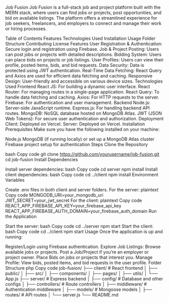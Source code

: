 Job Fusion
Job Fusion is a full-stack job and project platform built with the MERN stack, where users can find jobs or projects, post opportunities, and bid on available listings. The platform offers a streamlined experience for job seekers, freelancers, and employers to connect and manage their work or hiring processes.

Table of Contents
Features
Technologies Used
Installation
Usage
Folder Structure
Contributing
License
Features
User Registration & Authentication: Secure login and registration using Firebase.
Job & Project Posting: Users can post jobs or projects with detailed descriptions.
Bidding System: Users can place bids on projects or job listings.
User Profiles: Users can view their profile, posted items, bids, and bid requests.
Data Security: Data is protected using JWT authentication.
Real-Time Data Fetching: React Query and Axios are used for efficient data fetching and caching.
Responsive Design: User-friendly and accessible on various device sizes.
Technologies Used
Frontend
React JS: For building a dynamic user interface.
React Router: For managing routes in a single-page application.
React Query: To handle data fetching and caching.
Axios: For HTTP requests to the server.
Firebase: For authentication and user management.
Backend
Node.js: Server-side JavaScript runtime.
Express.js: For handling backend API routes.
MongoDB: NoSQL database hosted on MongoDB Atlas.
JWT (JSON Web Tokens): For secure user authentication and authorization.
Deployment
Client: Deployed on Vercel.
Server: Deployed on Vercel.
Installation
Prerequisites
Make sure you have the following installed on your machine:

Node.js
MongoDB (if running locally) or set up a MongoDB Atlas cluster
Firebase project setup for authentication
Steps
Clone the Repository

bash
Copy code
git clone https://github.com/yourusername/job-fusion.git
cd job-fusion
Install Dependencies

Install server dependencies:
bash
Copy code
cd server
npm install
Install client dependencies:
bash
Copy code
cd ../client
npm install
Environment Variables

Create .env files in both client and server folders.
For the server:
plaintext
Copy code
MONGODB_URI=your_mongodb_uri
JWT_SECRET=your_jwt_secret
For the client:
plaintext
Copy code
REACT_APP_FIREBASE_API_KEY=your_firebase_api_key
REACT_APP_FIREBASE_AUTH_DOMAIN=your_firebase_auth_domain
Run the Application

Start the server:
bash
Copy code
cd ../server
npm start
Start the client:
bash
Copy code
cd ../client
npm start
Usage
Once the application is up and running:

Register/Login using Firebase authentication.
Explore Job Listings: Browse available jobs or projects.
Post a Job/Project if you’re an employer or project owner.
Place Bids on jobs or projects that interest you.
Manage Profile: View bids, posted items, and bid requests in the user profile.
Folder Structure
php
Copy code
job-fusion/
├── client/            # React frontend
│   ├── public/
│   ├── src/
│       ├── components/
│       ├── pages/
│       ├── utils/
│       └── App.js
├── server/            # Express backend
│   ├── config/        # Database and other configs
│   ├── controllers/   # Route controllers
│   ├── middleware/    # Authentication middleware
│   ├── models/        # Mongoose models
│   ├── routes/        # API routes
│   └── server.js
└── README.md

